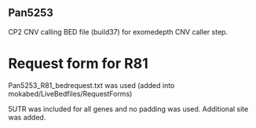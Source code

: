 ## Pan5253

CP2 CNV calling BED file (build37) for exomedepth CNV caller step.

# Request form for R81
Pan5253_R81_bedrequest.txt was used  (added into mokabed/LiveBedfiles/RequestForms)

5UTR was included for all genes and no padding was used. Additional site was added.